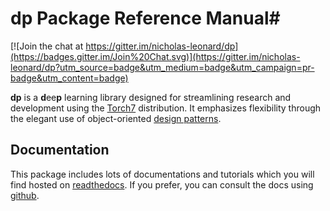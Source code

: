 # dp Package Reference Manual#

[![Join the chat at https://gitter.im/nicholas-leonard/dp](https://badges.gitter.im/Join%20Chat.svg)](https://gitter.im/nicholas-leonard/dp?utm_source=badge&utm_medium=badge&utm_campaign=pr-badge&utm_content=badge)

__dp__ is a <b>d</b>ee<b>p</b> learning library designed for streamlining 
research and development using the [Torch7](http://torch.ch) distribution. 
It emphasizes flexibility through the elegant use of object-oriented 
[design patterns](http://en.wikipedia.org/wiki/Design_Patterns).

## Documentation ##

This package includes lots of documentations and tutorials which you 
will find hosted on [readthedocs](http://dp.readthedocs.org/en/latest/).
If you prefer, you can consult the docs using [github](https://github.com/nicholas-leonard/dp/blob/master/doc/index.md).
